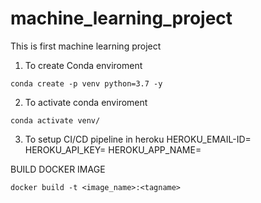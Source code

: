 # machine_learning_project
This is first machine learning project


1. To create Conda enviroment
```
conda create -p venv python=3.7 -y
```

2. To activate conda enviroment
```
conda activate venv/
```

3. To setup CI/CD pipeline in heroku 
HEROKU_EMAIL-ID=
HEROKU_API_KEY=
HEROKU_APP_NAME=

BUILD DOCKER IMAGE
```
docker build -t <image_name>:<tagname>
```